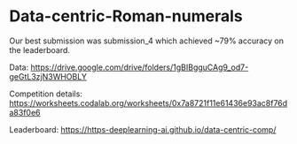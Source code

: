 # Data-centric-Roman-numerals

Our best submission was submission_4 which achieved ~79% accuracy on the leaderboard.

Data: https://drive.google.com/drive/folders/1gBIBgguCAg9_od7-geGtL3zjN3WHOBLY

Competition details: https://worksheets.codalab.org/worksheets/0x7a8721f11e61436e93ac8f76da83f0e6

Leaderboard: https://https-deeplearning-ai.github.io/data-centric-comp/

